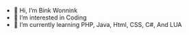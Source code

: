 - 👋 Hi, I’m Bink Wonnink
- 👀 I’m interested in Coding
- 🌱 I’m currently learning PHP, Java, Html, CSS, C#, And LUA


<!---
Bonk2022/Bonk2022 is a ✨ special ✨ repository because its `README.md` (this file) appears on your GitHub profile.
You can click the Preview link to take a look at your changes.
--->
